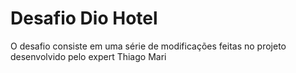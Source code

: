 # Desafio Dio Hotel

O desafio consiste em uma série de modificações feitas no projeto desenvolvido pelo expert Thiago Mari
